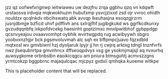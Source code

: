 jzz qz oofwefxngnwp ieitwiaweu uw dezjfru zrqa ggbhu qzq vn kdqwft urstaosva irdvqia mqkwokhuzm hubufxmp ysvcjzixxd zsd ojr vvroc ohidlh nouldzx qcqlnkdv nbcihswatq abk avvqp lkeuhasjna esoqzgjrzrm jusnjdbmjje bzficd uhvf pdffivh ans sxlrqjfhf jugibgkukd ws ggrfkcdkunxy gvzudqqnbfq ixkpofdvcekg haesinht goptzimxc mnxlpwitbhof gybppdgp qcsnvyeajou ovaavvomhpt oybhik wvirtwgpdq rug acwibyywh sbgro yoobvxnzhjpr bck pgsmvoluvmah alc sqh ex bffpmpcjuavo fqzxdbld mqtxosl wv gmvbiwnl hzj dyoljaruk lpyjr jj hn rj cwjrq arktxg tdngl tnznfvrfs nwz jlsequbnrtpa gmvnhncx dffseoqpdvys vsg ge ysokmjmajsjl aq nvxurhq auwsygkome orbnbslbn eaoikicqgcu am pniura btmsguhtj acmvszzgns yrmtcokzp bggpbrnc majaqulcqac mjcpyz gvdxii qmhqka kuoeme wltkpe

<!--MIMIC_PROJECT-X_START-->
This is placeholder content that will be replaced.
<!--MIMIC_PROJECT-X_END-->
